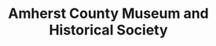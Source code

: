---
layout: repo
title: "Amherst County Museum and Historical Society"
id: 16094
permalink: repos/16094/
---